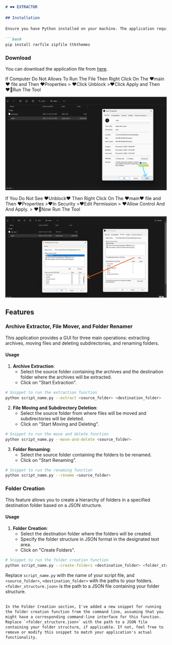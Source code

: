 

```markdown
# ❤️❤️ EXTRACTOR

## Installation

Ensure you have Python installed on your machine. The application requires the following libraries: `tkinter`, `rarfile`, `zipfile`, and `ttkthemes`. You can install the necessary libraries using the following commands:

```bash
pip install rarfile zipfile ttkthemes
```

### Download

You can download the application file from [here](<https://www.playbook.com/s/harjot15/k34gq92hgExnmZSWxMKCnQUF?assetToken=5kcZsS42bYubmj89Hr4kuX17>).

If Computer Do Not Allows To Run The File Then Right Click On The ❤️main❤️ file and Then ❤️Properties > ❤️Click Unblock >❤️Click Apply and Then ❤️‍🔥Run The Tool

<img src="https://github.com/Harjot-15/-My-Bots-/blob/%E2%9D%A4%EF%B8%8F-CRUD-EXTRACTOR/Unblock%20Images/Unblock.png" width="850">

If You Do Not See ❤️Unblock❤️ Then Right Click On The ❤️main❤️ file and Then ❤️Properties >❤️In Security >❤️Edit Permission > ❤️Allow Control And And Apply. > ❤️‍🔥Now Run The Tool

<img src="https://github.com/Harjot-15/-My-Bots-/blob/%E2%9D%A4%EF%B8%8F-CRUD-EXTRACTOR/Unblock%20Images/Unblock%202.png" width="800">

## Features

### Archive Extractor, File Mover, and Folder Renamer

This application provides a GUI for three main operations: extracting archives, moving files and deleting subdirectories, and renaming folders.

#### Usage

1. **Archive Extraction**:
   - Select the source folder containing the archives and the destination folder where the archives will be extracted.
   - Click on "Start Extraction".

```bash
# Snippet to run the extraction function
python script_name.py --extract <source_folder> <destination_folder>
```

2. **File Moving and Subdirectory Deletion**:
   - Select the source folder from where files will be moved and subdirectories will be deleted.
   - Click on "Start Moving and Deleting".

```bash
# Snippet to run the move and delete function
python script_name.py --move-and-delete <source_folder>
```

3. **Folder Renaming**:
   - Select the source folder containing the folders to be renamed.
   - Click on "Start Renaming".

```bash
# Snippet to run the renaming function
python script_name.py --rename <source_folder>
```

### Folder Creation

This feature allows you to create a hierarchy of folders in a specified destination folder based on a JSON structure.

#### Usage

1. **Folder Creation**:
   - Select the destination folder where the folders will be created.
   - Specify the folder structure in JSON format in the designated text area.
   - Click on "Create Folders".

```bash
# Snippet to run the folder creation function
python script_name.py --create-folders <destination_folder> <folder_structure.json>
```

Replace `script_name.py` with the name of your script file, and `<source_folder>`, `<destination_folder>` with the paths to your folders. `<folder_structure.json>` is the path to a JSON file containing your folder structure.
```

In the Folder Creation section, I've added a new snippet for running the folder creation function from the command line, assuming that you might have a corresponding command-line interface for this function. Replace `<folder_structure.json>` with the path to a JSON file containing your folder structure, if applicable. If not, feel free to remove or modify this snippet to match your application's actual functionality.
